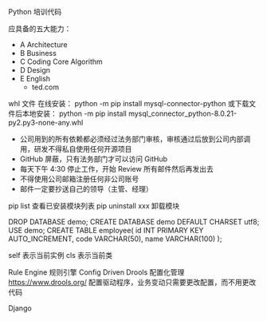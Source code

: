 Python 培训代码

应具备的五大能力：
- A Architecture
- B Business
- C Coding Core Algorithm
- D Design
- E English
    - ted.com

whl 文件
在线安装：
python -m pip install mysql-connector-python
或下载文件后本地安装：
python -m pip install mysql_connector_python-8.0.21-py2.py3-none-any.whl

- 公司用到的所有依赖都必须经过法务部门审核，审核通过后放到公司内部调用，研发不得私自使用任何开源项目
- GitHub 屏蔽，只有法务部门才可以访问 GitHub
- 每天下午 4:30 停止工作，开始 Review 所有邮件然后再发出去
- 不得使用公司邮箱注册任何非公司账号
- 邮件一定要抄送自己的领导（主管、经理）

pip list 查看已安装模块列表
pip uninstall xxx 卸载模块

DROP DATABASE demo;
CREATE DATABASE demo DEFAULT CHARSET utf8;
USE demo;
CREATE TABLE employee(
    id INT PRIMARY KEY AUTO_INCREMENT,
    code VARCHAR(50),
    name VARCHAR(100)
);


self 表示当前实例
cls 表示当前类

Rule Engine 规则引擎
Config Driven
Drools 配置化管理 https://www.drools.org/ 配置驱动程序，业务变动只需要更改配置，而不用更改代码

Django
